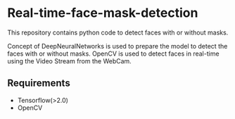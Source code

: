 # Real-time-face-mask-detection


 This repository contains python code to detect faces with or without masks.

 Concept of DeepNeuralNetworks is used to prepare the model to detect the faces with or without masks. 
 OpenCV is used to detect faces in real-time using the Video Stream from the WebCam.

## Requirements
<ul>
  <li> Tensorflow(>2.0)  </li>
  <li> OpenCV </li>
</ul>
